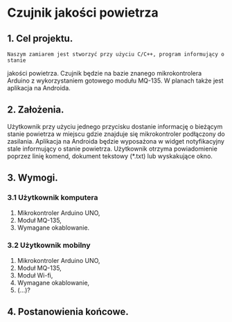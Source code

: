 # Czujnik jakości powietrza
## 1. Cel projektu.
	Naszym zamiarem jest stworzyć przy użyciu C/C++, program informujący o stanie 
jakości powietrza. Czujnik będzie na bazie znanego mikrokontrolera Arduino z 
wykorzystaniem gotowego modułu MQ-135. W planach także jest aplikacja na 
Androida.
## 2. Założenia.
Użytkownik przy użyciu jednego przycisku dostanie informację o bieżącym 
stanie powietrza w miejscu gdzie znajduje się mikrokontroler podłączony 
do zasilania. Aplikacja na Androida będzie wyposażona w widget 
notyfikacyjny stale informujący o stanie powietrza. Użytkownik otrzyma 
powiadomienie poprzez linię komend, dokument tekstowy (*.txt) lub 
wyskakujące okno.
## 3. Wymogi.
### 3.1 Użytkownik komputera
1. Mikrokontroler Arduino UNO,
2. Moduł MQ-135,
3. Wymagane okablowanie.
### 3.2 Użytkownik mobilny
1. Mikrokontroler Arduino UNO,
2. Moduł MQ-135,
3. Moduł Wi-fi,
4. Wymagane okablowanie,
5. (...)?
## 4. Postanowienia końcowe.

